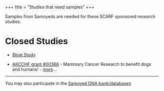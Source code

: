 +++
title = "Studies that need samples"
+++

Samples from Samoyeds are needed for these SCARF sponsored research studies:

# Closed Studies

- [Bloat Study](/research/current-studies/bloat-study)

- [AKCCHF grant \#00366](/research/current-studies/akcchf-grant-0366) -
Mammary Cancer Research to benefit dogs and
humans! - [more](/research/current-studies/akcchf-grant-0366)\...

----

You may also participate in the
[Samoyed DNA bank/databases](/databases)
